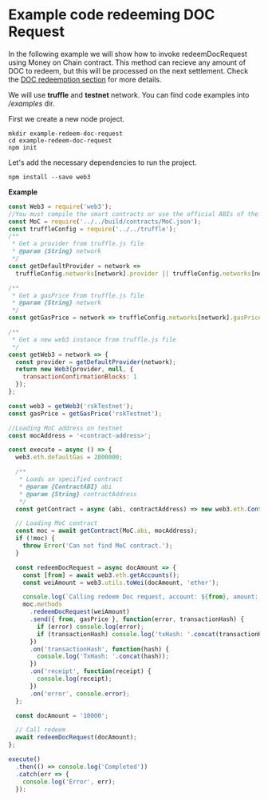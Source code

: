 # Example code redeeming DOC Request

In the following example we will show how to invoke redeemDocRequest using Money on Chain contract. This method can recieve any amount of DOC to redeem, but this will be processed on the next settlement. Check the [DOC redeemption section](redeeming-docs.md) for more details.

We will use **truffle** and **testnet** network.
You can find code examples into _/examples_ dir.

First we create a new node project.

```
mkdir example-redeem-doc-request
cd example-redeem-doc-request
npm init
```

Let's add the necessary dependencies to run the project.

```
npm install --save web3
```

**Example**

```js
const Web3 = require('web3');
//You must compile the smart contracts or use the official ABIs of the //repository
const MoC = require('../../build/contracts/MoC.json');
const truffleConfig = require('../../truffle');
/**
 * Get a provider from truffle.js file
 * @param {String} network
 */
const getDefaultProvider = network =>
  truffleConfig.networks[network].provider || truffleConfig.networks[network].endpoint;

/**
 * Get a gasPrice from truffle.js file
 * @param {String} network
 */
const getGasPrice = network => truffleConfig.networks[network].gasPrice || 60000000;

/**
 * Get a new web3 instance from truffle.js file
 */
const getWeb3 = network => {
  const provider = getDefaultProvider(network);
  return new Web3(provider, null, {
    transactionConfirmationBlocks: 1
  });
};

const web3 = getWeb3('rskTestnet');
const gasPrice = getGasPrice('rskTestnet');

//Loading MoC address on testnet
const mocAddress = '<contract-address>';

const execute = async () => {
  web3.eth.defaultGas = 2000000;

  /**
   * Loads an specified contract
   * @param {ContractABI} abi
   * @param {String} contractAddress
   */
  const getContract = async (abi, contractAddress) => new web3.eth.Contract(abi, contractAddress);

  // Loading MoC contract
  const moc = await getContract(MoC.abi, mocAddress);
  if (!moc) {
    throw Error('Can not find MoC contract.');
  }

  const redeemDocRequest = async docAmount => {
    const [from] = await web3.eth.getAccounts();
    const weiAmount = web3.utils.toWei(docAmount, 'ether');

    console.log(`Calling redeem Doc request, account: ${from}, amount: ${weiAmount}.`);
    moc.methods
      .redeemDocRequest(weiAmount)
      .send({ from, gasPrice }, function(error, transactionHash) {
        if (error) console.log(error);
        if (transactionHash) console.log('txHash: '.concat(transactionHash));
      })
      .on('transactionHash', function(hash) {
        console.log('TxHash: '.concat(hash));
      })
      .on('receipt', function(receipt) {
        console.log(receipt);
      })
      .on('error', console.error);
  };

  const docAmount = '10000';

  // Call redeem
  await redeemDocRequest(docAmount);
};

execute()
  .then(() => console.log('Completed'))
  .catch(err => {
    console.log('Error', err);
  });
```
